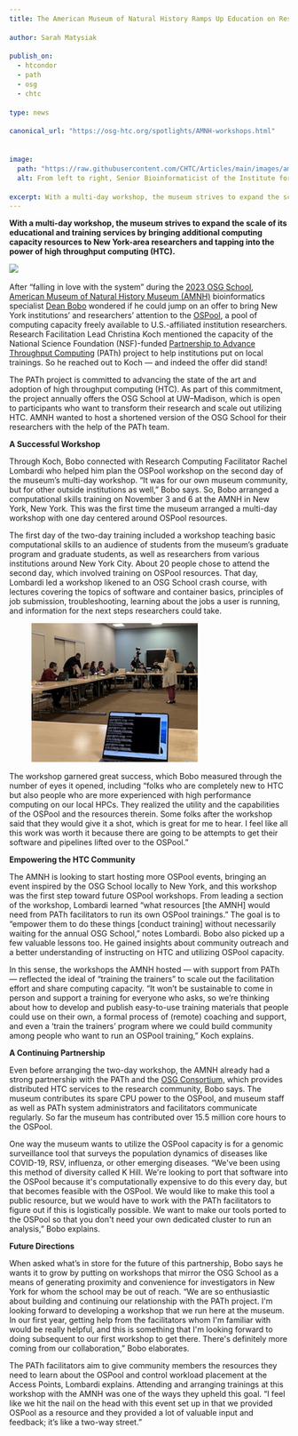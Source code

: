 ```yaml
---
title: The American Museum of Natural History Ramps Up Education on Research Computing

author: Sarah Matysiak

publish_on:
  - htcondor
  - path
  - osg
  - chtc
  
type: news

canonical_url: "https://osg-htc.org/spotlights/AMNH-workshops.html"


image:
  path: "https://raw.githubusercontent.com/CHTC/Articles/main/images/amnhgroup.jpeg"
  alt: From left to right, Senior Bioinformaticist of the Institute for Comparative Genomics Apurva Narechania, Research Computing Facilitator Rachel Lombardi, and Bioinformatics Specialist Dean Bobo at the AMNH.

excerpt: With a multi-day workshop, the museum strives to expand the scale of its educational and training services by bringing additional computing capacity resources to New York-area researchers and tapping into the power of high throughput computing (HTC).
---
```


**With a multi-day workshop, the museum strives to expand the scale of its educational and training services by bringing additional computing capacity resources to
New York-area researchers and tapping into the power of high throughput computing (HTC).**

![](https://lh7-us.googleusercontent.com/LG2CvtGsthSFiRNtuf1sSh8V2oWg4ui_BDBiGNAQzM6t0N9_9UprHHNx-XKjSmET32cbpy3DP5jvnQUOrXt_u4saIskKu8CTuDqaHpOgrzgbal51i8R4prNbBAIoIYepHMw3ERldaJiRbVJ06Yvbm6A)


After “falling in love with the system” during the [2023 OSG School](https://osg-htc.org/user-school-2023/%20/h), [American Museum of Natural History Museum (AMNH)](https://www.amnh.org/%20/h) 
bioinformatics specialist [Dean Bobo](https://www.amnh.org/research/staff-directory/dean-bobo%20/h) wondered if he could jump on an offer to bring New York institutions’ and 
researchers’ attention to the [OSPool](https://osg-htc.org/services/open_science_pool.html%20/h), a pool of computing capacity freely available to U.S.-affiliated institution 
researchers. Research Facilitation Lead Christina Koch mentioned the capacity of the National Science Foundation (NSF)-funded [Partnership to Advance Throughput Computing](https://path-cc.io/) (PATh) 
project to help institutions put on local trainings. So he reached out to Koch — and indeed the offer did stand!

The PATh project is committed to advancing the state of the art and adoption of high throughput computing (HTC). As part of this commitment, the project annually offers the OSG 
School at UW–Madison, which is open to participants who want to transform their research and scale out utilizing HTC. AMNH wanted to host a shortened version of the OSG School 
for their researchers with the help of the PATh team.

**A Successful Workshop**

Through Koch, Bobo connected with Research Computing Facilitator Rachel Lombardi who helped him plan the OSPool workshop on the second day of the museum’s multi-day workshop.
“It was for our own museum community, but for other outside institutions as well,” Bobo says. So, Bobo arranged a computational skills training on November 3 and 6 at the AMNH in 
New York, New York. This was the first time the museum arranged a multi-day workshop with one day centered around OSPool resources.

The first day of the two-day training included a workshop teaching basic computational skills to an audience of students from the museum’s graduate program and graduate students, 
as well as researchers from various institutions around New York City. About 20 people chose to attend the second day, which involved training on OSPool resources. That day, Lombardi 
led a workshop likened to an OSG School crash course, with lectures covering the topics of software and container basics, principles of job submission, troubleshooting, learning about
the jobs a user is running, and information for the next steps researchers could take.


  
<figure class="figure float-end" style="margin-center: 1em">
  <img src='https://raw.githubusercontent.com/CHTC/Articles/main/images/amnh.jpg' height="250" width="300" class="figure-img img-fluid rounded" alt="Rachel Lombardi during her presentation.">
  <figcaption class="figure-caption"Rachel Lombardi during her presentation.
<br/></figcaption>
</figure>    

   

The workshop garnered great success, which Bobo measured through the number of eyes it opened, including “folks who are completely new to HTC but also people who are more experienced 
with high performance computing on our local HPCs. They realized the utility and the capabilities of the OSPool and the resources therein. Some folks after the workshop said that 
they would give it a shot, which is great for me to hear. I feel like all this work was worth it because there are going to be attempts to get their software and pipelines lifted 
over to the OSPool.”

**Empowering the HTC Community**

The AMNH is looking to start hosting more OSPool events, bringing an event inspired by the OSG School locally to New York, and this workshop was the first step toward future OSPool
workshops. From leading a section of the workshop, Lombardi learned “what resources [the AMNH] would need from PATh facilitators to run its own OSPool trainings.” The goal is to 
“empower them to do these things [conduct training] without necessarily waiting for the annual OSG School,” notes Lombardi. Bobo also picked up a few valuable lessons too. He gained
insights about community outreach and a better understanding of instructing on HTC and utilizing OSPool capacity.

In this sense, the workshops the AMNH hosted — with support from PATh — reflected the ideal of “training the trainers” to scale out the facilitation effort and share computing 
capacity. “It won’t be sustainable to come in person and support a training for everyone who asks, so we’re thinking about how to develop and publish easy-to-use training materials 
that people could use on their own, a formal process of (remote) coaching and support, and even a ‘train the trainers’ program where we could build community among people who want 
to run an OSPool training,” Koch explains.

**A Continuing Partnership**

Even before arranging the two-day workshop, the AMNH already had a strong partnership with the PATh and the [OSG Consortium,](https://osg-htc.org/) which provides distributed HTC 
services to the research community, Bobo says. The museum contributes its spare CPU power to the OSPool, and museum staff as well as PATh system administrators and facilitators
communicate regularly. So far the museum has contributed over 15.5 million core hours to the OSPool.

One way the museum wants to utilize the OSPool capacity is for a genomic surveillance tool that surveys the population dynamics of diseases like COVID-19, RSV, influenza, or other 
emerging diseases. “We've been using this method of diversity called K Hill. We're looking to port that software into the OSPool because it's computationally expensive to do this 
every day, but that becomes feasible with the OSPool. We would like to make this tool a public resource, but we would have to work with the PATh facilitators to figure out if this 
is logistically possible. We want to make our tools ported to the OSPool so that you don't need your own dedicated cluster to run an analysis,” Bobo explains.

**Future Directions**

When asked what’s in store for the future of this partnership, Bobo says he wants it to grow by putting on workshops that mirror the OSG School as a means of generating proximity and 
convenience for investigators in New York for whom the school may be out of reach. “We are so enthusiastic about building and continuing our relationship with the PATh project. I'm 
looking forward to developing a workshop that we run here at the museum. In our first year, getting help from the facilitators whom I'm familiar with would be really helpful, and
this is something that I'm looking forward to doing subsequent to our first workshop to get there. There's definitely more coming from our collaboration,” Bobo elaborates.

The PATh facilitators aim to give community members the resources they need to learn about the OSPool and control workload placement at the Access Points, Lombardi explains. 
Attending and arranging trainings at this workshop with the AMNH was one of the ways they upheld this goal. “I feel like we hit the nail on the head with this event set up in that 
we provided OSPool as a resource and they provided a lot of valuable input and feedback; it’s like a two-way street.”
